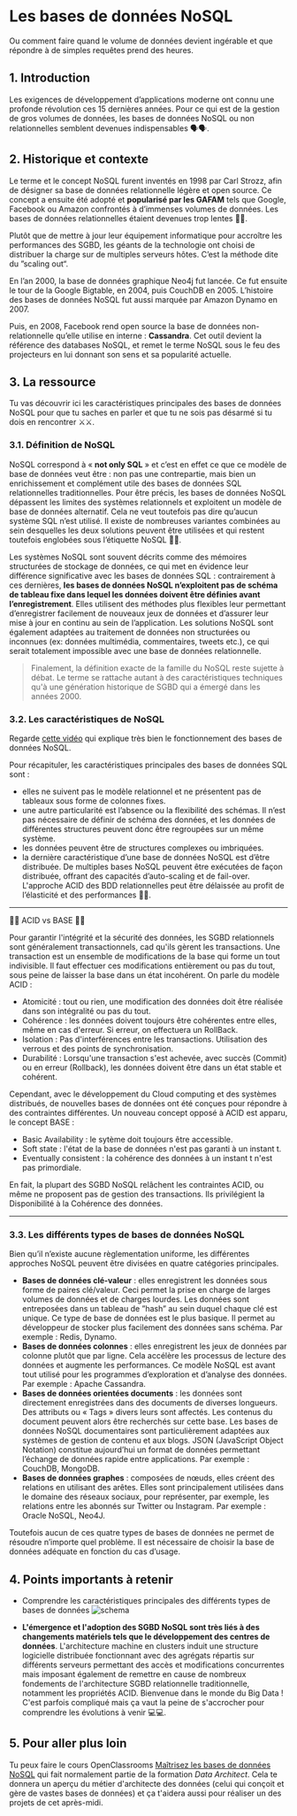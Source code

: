 # Les bases de données NoSQL

Ou comment faire quand le volume de données devient ingérable et que répondre à de simples requêtes prend des heures.

## 1. Introduction
Les exigences de développement d’applications moderne ont connu une profonde révolution ces 15 dernières années. Pour ce qui est de la gestion de gros volumes de données, les bases de données NoSQL ou non relationnelles semblent devenues indispensables 🗣🗣.

## 2. Historique et contexte
Le terme et le concept NoSQL furent inventés en 1998 par Carl Strozz, afin de désigner sa base de données relationnelle légère et open source. Ce concept a ensuite été adopté et **popularisé par les GAFAM** tels que Google, Facebook ou Amazon confrontés à d’immenses volumes de données. Les bases de données relationnelles étaient devenues trop lentes 🐢🐢.

Plutôt que de mettre à jour leur équipement informatique pour accroître les performances des SGBD, les géants de la technologie ont choisi de distribuer la charge sur de multiples serveurs hôtes. C’est la méthode dite du ”scaling out“. 

En l’an 2000, la base de données graphique Neo4j fut lancée. Ce fut ensuite le tour de la Google Bigtable, en 2004, puis CouchDB en 2005. L’histoire des bases de données NoSQL fut aussi marquée par Amazon Dynamo en 2007.

Puis, en 2008, Facebook rend open source la base de données non-relationnelle qu’elle utilise en interne : **Cassandra**. Cet outil devient la référence des databases NoSQL, et remet le terme NoSQL sous le feu des projecteurs en lui donnant son sens et sa popularité actuelle.

## 3. La ressource
Tu vas découvrir ici les caractéristiques principales des bases de données NoSQL pour que tu saches en parler et que tu ne sois pas désarmé si tu dois en rencontrer ⚔️⚔️.

### 3.1. Définition de NoSQL

NoSQL correspond à « **not only SQL** » et c’est en effet ce que ce modèle de base de données veut être : non pas une contrepartie, mais bien un enrichissement et complément utile des bases de données SQL relationnelles traditionnelles. Pour être précis, les bases de données NoSQL dépassent les limites des systèmes relationnels et exploitent un modèle de base de données alternatif. Cela ne veut toutefois pas dire qu’aucun système SQL n’est utilisé. Il existe de nombreuses variantes combinées au sein desquelles les deux solutions peuvent être utilisées et qui restent toutefois englobées sous l’étiquette NoSQL 👐👐.

Les systèmes NoSQL sont souvent décrits comme des mémoires structurées de stockage de données, ce qui met en évidence leur différence significative avec les bases de données SQL : contrairement à ces dernières, **les bases de données NoSQL n’exploitent pas de schéma de tableau fixe dans lequel les données doivent être définies avant l’enregistrement**. Elles utilisent des méthodes plus flexibles leur permettant d’enregistrer facilement de nouveaux jeux de données et d’assurer leur mise à jour en continu au sein de l’application. Les solutions NoSQL sont également adaptées au traitement de données non structurées ou inconnues (ex: données multimédia, commentaires, tweets etc.), ce qui serait totalement impossible avec une base de données relationnelle.

> Finalement, la définition exacte de la famille du NoSQL reste sujette à débat. Le terme se rattache autant à des caractéristiques techniques qu'à une génération historique de SGBD qui a émergé dans les années 2000. 

### 3.2. Les caractéristiques de NoSQL
Regarde [cette vidéo](https://youtu.be/0buKQHokLK8) qui explique très bien le fonctionnement des bases de données NoSQL.

Pour récapituler, les caractéristiques principales des bases de données SQL sont : 
- elles ne suivent pas le modèle relationnel et ne présentent pas de tableaux sous forme de colonnes fixes.
- une autre particularité est l’absence ou la flexibilité des schémas. Il n’est pas nécessaire de définir de schéma des données, et les données de différentes structures peuvent donc être regroupées sur un même système.
- les données peuvent être de structures complexes ou imbriquées. 
- la dernière caractéristique d’une base de données NoSQL est d’être distribuée. De multiples bases NoSQL peuvent être exécutées de façon distribuée, offrant des capacités d’auto-scaling et de fail-over. L'approche ACID des BDD relationnelles peut être délaissée au profit de l’élasticité et des performances 🔆🔆.

___

👾👾 ACID vs BASE 👾👾

Pour garantir l'intégrité et la sécurité des données, les SGBD relationnels sont généralement transactionnels, cad qu'ils gèrent les transactions. Une transaction est un ensemble de modifications de la base qui forme un tout indivisible. Il faut effectuer ces modifications entièrement ou pas du tout, sous peine de laisser la base dans un état incohérent. On parle du modèle ACID :
- Atomicité : tout ou rien, une modification des données doit être réalisée dans son intégralité ou pas du tout.
- Cohérence : les données doivent toujours être cohérentes entre elles, même en cas d'erreur. Si erreur, on effectuera un RollBack.
- Isolation : Pas d'interférences entre les transactions. Utilisation des verrous et des points de synchronisation.
- Durabilité : Lorsqu'une transaction s'est achevée, avec succès (Commit) ou en erreur (Rollback), les données doivent être dans un état stable et cohérent.

Cependant, avec le développement du Cloud computing et des systèmes distribués, de nouvelles bases de données ont été conçues pour répondre à des contraintes différentes.
Un nouveau concept opposé à ACID est apparu, le concept BASE :
- Basic Availability : le sytème doit toujours être accessible.
- Soft state : l'état de la base de données n'est pas garanti à un instant t.
- Eventually consistent : la cohérence des données à un instant t n'est pas primordiale.

En fait, la plupart des SGBD NoSQL relâchent les contraintes ACID, ou même ne proposent pas de gestion des transactions. Ils privilégient la Disponibilité à la Cohérence des données. 

___


### 3.3. Les différents types de bases de données NoSQL
Bien qu’il n’existe aucune règlementation uniforme, les différentes approches NoSQL peuvent être divisées en quatre catégories principales. 

- **Bases de données clé-valeur** : elles enregistrent les données sous forme de paires clé/valeur. Ceci permet la prise en charge de larges volumes de données et de charges lourdes. Les données sont entreposées dans un tableau de ”hash” au sein duquel chaque clé est unique. Ce type de base de données est le plus basique. Il permet au développeur de stocker plus facilement des données sans schéma. Par exemple : Redis, Dynamo.
- **Bases de données colonnes** : elles enregistrent les jeux de données par colonne plutôt que par ligne. Cela accélère les processus de lecture des données et augmente les performances. Ce modèle NoSQL est avant tout utilisé pour les programmes d’exploration et d’analyse des données. Par exemple : Apache Cassandra.
- **Bases de données orientées documents** : les données sont directement enregistrées dans des documents de diverses longueurs. Des attributs ou « Tags » divers leurs sont affectés. Les contenus du document peuvent alors être recherchés sur cette base. Les bases de données NoSQL documentaires sont particulièrement adaptées aux systèmes de gestion de contenu et aux blogs. JSON (JavaScript Object Notation) constitue aujourd’hui un format de données permettant l’échange de données rapide entre applications. Par exemple : CouchDB, MongoDB.
- **Bases de données graphes** : composées de nœuds, elles créent des relations en utilisant des arêtes. Elles sont principalement utilisées dans le domaine des réseaux sociaux, pour représenter, par exemple, les relations entre les abonnés sur Twitter ou Instagram. Par exemple : Oracle NoSQL, Neo4J.

Toutefois aucun de ces quatre types de bases de données ne permet de résoudre n’importe quel problème. Il est nécessaire de choisir la base de données adéquate en fonction du cas d’usage.


## 4. Points importants à retenir
- Comprendre les caractéristiques principales des différents types de bases de données
![schema](https://eadn-wc03-4064062.nxedge.io/cdn/wp-content/uploads/2020/12/asesoftware-sql-nosql.png)

- **L'émergence et l'adoption des SGBD NoSQL sont très liés à des changements matériels tels que le développement des centres de données**. L'architecture machine en clusters induit une structure logicielle distribuée fonctionnant avec des agrégats répartis sur différents serveurs permettant des accès et modifications concurrentes mais imposant également de remettre en cause de nombreux fondements de l'architecture SGBD relationnelle traditionnelle, notamment les propriétés ACID. Bienvenue dans le monde du Big Data ! C'est parfois compliqué mais ça vaut la peine de s'accrocher pour comprendre les évolutions à venir 💻💻.


## 5. Pour aller plus loin
Tu peux faire le cours OpenClassrooms [Maîtrisez les bases de données NoSQL](https://openclassrooms.com/fr/courses/4462426-maitrisez-les-bases-de-donnees-nosql) qui fait normalement partie de la formation *Data Architect*. Cela te donnera un aperçu du métier d'architecte des données (celui qui conçoit et gère de vastes bases de données) et ça t'aidera aussi pour réaliser un des projets de cet après-midi.

